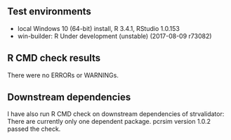 ## Test environments
* local Windows 10 (64-bit) install, R 3.4.1, RStudio 1.0.153
* win-builder: R Under development (unstable) (2017-08-09 r73082)

## R CMD check results
There were no ERRORs or WARNINGs. 

## Downstream dependencies
I have also run R CMD check on downstream dependencies of strvalidator:
There are currently only one dependent package.
pcrsim version 1.0.2 passed the check.